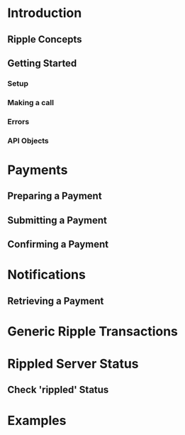 # Introduction
## Ripple Concepts
## Getting Started
### Setup
### Making a call
### Errors
### API Objects
# Payments
## Preparing a Payment
## Submitting a Payment
## Confirming a Payment
# Notifications
## Retrieving a Payment
# Generic Ripple Transactions
## 
# Rippled Server Status
## Check 'rippled' Status
# Examples